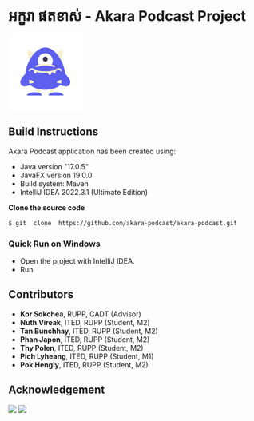 # អក្ខរា ផតខាស់ - Akara Podcast Project
![](/src/image/Logo.png)

## Build Instructions

Akara Podcast application has been created using:
- Java version "17.0.5"
- JavaFX version 19.0.0
- Build system: Maven
- IntelliJ IDEA 2022.3.1 (Ultimate Edition)

**Clone the source code**
```sh
$ git  clone  https://github.com/akara-podcast/akara-podcast.git
```
### Quick Run on Windows
- Open the project with IntelliJ IDEA.
- Run

## Contributors
- **Kor Sokchea**, RUPP, CADT (Advisor)
- **Nuth Vireak**, ITED, RUPP (Student, M2)
- **Tan Bunchhay**, ITED, RUPP (Student, M2)
- **Phan Japon**, ITED, RUPP (Student, M2)
- **Thy Polen**, ITED, RUPP (Student, M2)
- **Pich Lyheang**, ITED, RUPP (Student, M1)
- **Pok Hengly**, ITED, RUPP (Student, M2)

## Acknowledgement
![](fe.jfif)  ![](rupp.png)
